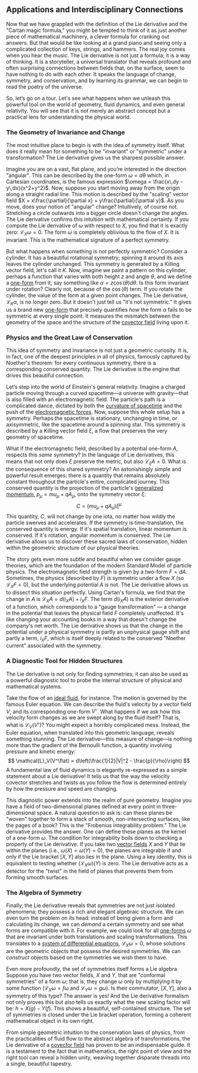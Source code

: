 ## Applications and Interdisciplinary Connections

Now that we have grappled with the definition of the Lie derivative and the "Cartan magic formula," you might be tempted to think of it as just another piece of mathematical machinery, a clever formula for cranking out answers. But that would be like looking at a grand piano and seeing only a complicated collection of keys, strings, and hammers. The real joy comes when you hear the music. The Lie derivative is not just a formula; it is a way of thinking. It is a storyteller, a universal translator that reveals profound and often surprising connections between fields that, on the surface, seem to have nothing to do with each other. It speaks the language of change, symmetry, and conservation, and by learning its grammar, we can begin to read the poetry of the universe.

So, let’s go on a tour. Let's see what happens when we unleash this powerful tool on the world of geometry, fluid dynamics, and even general relativity. You will see that it is not merely an abstract concept but a practical lens for understanding the physical world.

### The Geometry of Invariance and Change

The most intuitive place to begin is with the idea of symmetry itself. What does it really mean for something to be "invariant" or "symmetric" under a transformation? The Lie derivative gives us the sharpest possible answer.

Imagine you are on a vast, flat plane, and you’re interested in the direction "angular". This can be described by the one-form $\omega = d\theta$ which, in Cartesian coordinates, is the famous expression $\omega = \frac{x\,dy - y\,dx}{x^2+y^2}$. Now, suppose you start moving away from the origin along a straight radial line. This motion is described by the "scaling" vector field $X = x\frac{\partial}{\partial x} + y\frac{\partial}{\partial y}$. As you move, does your notion of "angular" change? Intuitively, of course not. Stretching a circle outwards into a bigger circle doesn't change the angles. The Lie derivative confirms this intuition with mathematical certainty. If you compute the Lie derivative of $\omega$ with respect to $X$, you find that it is exactly zero: $\mathcal{L}_X \omega = 0$. The form $\omega$ is completely oblivious to the flow of $X$. It is invariant. This is the mathematical signature of a perfect symmetry.

But what happens when something is *not* perfectly symmetric? Consider a cylinder. It has a beautiful rotational symmetry; spinning it around its axis leaves the cylinder unchanged. This symmetry is generated by a Killing vector field, let's call it $K$. Now, imagine we paint a pattern on this cylinder, perhaps a function that varies with both height $z$ and angle $\theta$, and we define a [one-form](@article_id:276222) from it, say something like $\alpha = z \cos(\theta) d\theta$. Is this form invariant under rotation? Clearly not, because of the $\cos(\theta)$ term. If you rotate the cylinder, the value of the form at a given point changes. The Lie derivative, $\mathcal{L}_K \alpha$, is no longer zero. But it doesn't just tell us "it's not symmetric." It gives us a brand new [one-form](@article_id:276222) that precisely quantifies *how* the form $\alpha$ fails to be symmetric at every single point. It measures the mismatch between the geometry of the space and the structure of the [covector field](@article_id:186361) living upon it.

### Physics and the Great Law of Conservation

This idea of symmetry and invariance is not just a geometric curiosity. It is, in fact, one of the deepest principles in all of physics, famously captured by Noether's theorem: for every continuous symmetry, there is a corresponding conserved quantity. The Lie derivative is the engine that drives this beautiful connection.

Let’s step into the world of Einstein's general relativity. Imagine a charged particle moving through a curved spacetime—a universe with gravity—that is also filled with an electromagnetic field. The particle's path is a complicated dance, dictated by both the [curvature of spacetime](@article_id:188986) and the push of the [electromagnetic forces](@article_id:195530). Now, suppose this whole setup has a symmetry. Perhaps the spacetime is stationary, unchanging in time, or axisymmetric, like the spacetime around a spinning star. This symmetry is described by a Killing vector field $\xi$, a flow that preserves the very geometry of spacetime.

What if the electromagnetic field, described by a potential one-form $A$, respects this *same* symmetry? In the language of Lie derivatives, this means that not only does $\xi$ preserve the metric, but also $\mathcal{L}_\xi A = 0$. What is the consequence of this shared symmetry? An astonishingly simple and powerful result emerges: there is a quantity that remains absolutely constant throughout the particle's entire, complicated journey. This conserved quantity is the projection of the particle's [generalized momentum](@article_id:165205), $p_\mu = m u_\mu + q A_\mu$, onto the symmetry vector $\xi$:
$$ C = (m u_\mu + q A_\mu)\xi^\mu $$
This quantity, $C$, will not change by one iota, no matter how wildly the particle swerves and accelerates. If the symmetry is time-translation, the conserved quantity is energy. If it's spatial translation, linear momentum is conserved. If it's rotation, angular momentum is conserved. The Lie derivative allows us to discover these sacred laws of conservation, hidden within the geometric structure of our physical theories.

The story gets even more subtle and beautiful when we consider gauge theories, which are the foundation of the modern Standard Model of particle physics. The electromagnetic field strength is given by a two-form $F = dA$. Sometimes, the physics (described by $F$) is symmetric under a flow $X$ (so $\mathcal{L}_X F = 0$), but the underlying potential $A$ is not. The Lie derivative allows us to dissect this situation perfectly. Using Cartan's formula, we find that the change in $A$ is $\mathcal{L}_X A = d(i_X A) + i_X F$. The term $d(i_X A)$ is the exterior derivative of a function, which corresponds to a "gauge transformation" — a change in the potential that leaves the physical field $F$ completely unaffected. It's like changing your accounting books in a way that doesn't change the company's net worth. The Lie derivative shows us that the change in the potential under a physical symmetry is partly an unphysical gauge shift and partly a term, $i_X F$, which is itself deeply related to the conserved "Noether current" associated with the symmetry.

### A Diagnostic Tool for Hidden Structures

The Lie derivative is not only for finding symmetries; it can also be used as a powerful diagnostic tool to probe the internal structure of physical and mathematical systems.

Take the flow of an [ideal fluid](@article_id:272270), for instance. The motion is governed by the famous Euler equation. We can describe the fluid's velocity by a vector field $V$, and its corresponding one-form $V^\flat$. What happens if we ask how this velocity form changes as we are swept along by the fluid itself? That is, what is $\mathcal{L}_V(V^\flat)$? You might expect a horribly complicated mess. Instead, the Euler equation, when translated into this geometric language, reveals something stunning. The Lie derivative—this measure of change—is nothing more than the gradient of the Bernoulli function, a quantity involving pressure and kinetic energy:
$$ \mathcal{L}_V(V^\flat) = d\left(\frac{1}{2}|V|^2 - \frac{p}{\rho}\right) $$
A fundamental law of fluid dynamics is elegantly re-expressed as a simple statement about a Lie derivative! It tells us that the way the velocity covector stretches and twists as you follow the flow is determined entirely by how the pressure and speed are changing.

This diagnostic power extends into the realm of pure geometry. Imagine you have a field of two-dimensional planes defined at every point in three-dimensional space. A natural question to ask is: can these planes be "woven" together to form a stack of smooth, non-intersecting surfaces, like the pages of a book? This is the "Frobenius integrability problem." The Lie derivative provides the answer. One can define these planes as the kernel of a one-form $\omega$. The condition for integrability boils down to checking a property of the Lie derivative. If you take two [vector fields](@article_id:160890) $X$ and $Y$ that lie within the planes (i.e., $\omega(X) = \omega(Y) = 0$), the planes are integrable if and only if the Lie bracket $[X, Y]$ also lies in the plane. Using a key identity, this is equivalent to testing whether $(\mathcal{L}_X \omega)(Y)$ is zero. The Lie derivative acts as a detector for the "twist" in the field of planes that prevents them from forming smooth surfaces.

### The Algebra of Symmetry

Finally, the Lie derivative reveals that symmetries are not just isolated phenomena; they possess a rich and elegant algebraic structure. We can even turn the problem on its head: instead of being given a form and calculating its change, we can *demand* a certain symmetry and see what forms are compatible with it. For example, we could look for all [one-forms](@article_id:269898) $\omega$ that are invariant under both translations and scaling transformations. This translates to a [system of differential equations](@article_id:262450), $\mathcal{L}_X \omega = 0$, whose solutions are the geometric objects that possess the desired symmetries. We can *construct* objects based on the symmetries we wish them to have.

Even more profoundly, the set of symmetries itself forms a Lie algebra. Suppose you have two vector fields, $X$ and $Y$, that are "conformal symmetries" of a form $\omega$; that is, they change $\omega$ only by multiplying it by some function ($\mathcal{L}_X \omega = f \omega$ and $\mathcal{L}_Y \omega = g \omega$). Is their commutator, $[X, Y]$, also a symmetry of this type? The answer is yes! And the Lie derivative formalism not only proves this but also tells us exactly what the new scaling factor will be: $h = X(g) - Y(f)$. This shows a beautiful, self-contained structure. The set of symmetries is closed under the Lie bracket operation, forming a coherent mathematical object in its own right.

From simple geometric intuition to the conservation laws of physics, from the practicalities of fluid flow to the abstract algebra of transformations, the Lie derivative of a [covector field](@article_id:186361) has proven to be an indispensable guide. It is a testament to the fact that in mathematics, the right point of view and the right tool can reveal a hidden unity, weaving together disparate threads into a single, beautiful tapestry.